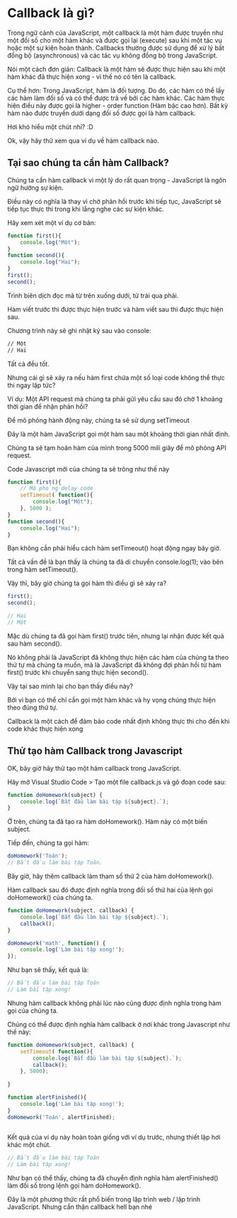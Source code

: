 # Callback là gì?

Trong ngữ cảnh của JavaScript, một callback là một hàm được truyền như một đối số cho một hàm khác và được gọi lại (execute) sau khi một tác vụ hoặc một sự kiện hoàn thành. Callbacks thường được sử dụng để xử lý bất đồng bộ (asynchronous) và các tác vụ không đồng bộ trong JavaScript.

Nói một cách đơn giản: Callback là một hàm sẽ được thực hiện sau khi một hàm khác đã thực hiện xong - vì thế nó có tên là callback.


Cụ thể hơn: Trong JavaScript, hàm là đối tượng. Do đó, các hàm có thể lấy các hàm làm đối số và có thể được trả về bởi các hàm khác. Các hàm thực hiện điều này được gọi là higher - order function (Hàm bậc cao hơn). Bất kỳ hàm nào được truyền dưới dạng đối số được gọi là hàm callback.


Hơi khó hiểu một chút nhỉ? :D


Ok, vậy hãy thử xem qua ví dụ về hàm callback nào.


## Tại sao chúng ta cần hàm Callback?

Chúng ta cần hàm callback vì một lý do rất quan trọng - JavaScript là ngôn ngữ hướng sự kiện.


Điều này có nghĩa là thay vì chờ phản hồi trước khi tiếp tục, JavaScript sẽ tiếp tục thực thi trong khi lắng nghe các sự kiện khác.


Hãy xem xét một ví dụ cơ bản:


```js
function first(){
    console.log("Một");
}
function second(){
    console.log("Hai");
}
first();
second();

```

Trình biên dịch đọc mã từ trên xuống dưới, từ trái qua phải.

Hàm viết trước thì được thực hiện trước và hàm viết sau thì được thực hiện sau.

Chương trình này sẽ ghi nhật ký sau vào console:

```bash
// Một
// Hai
```

Tất cả đều tốt.

Nhưng cái gì sẽ xảy ra nếu hàm first chứa một số loại code không thể thực thi ngay lập tức?


Ví dụ: Một API request mà chúng ta phải gửi yêu cầu sau đó chờ 1 khoảng thời gian để nhận phản hồi?


Để mô phỏng hành động này, chúng ta sẽ sử dụng setTimeout


Đây là một hàm JavaScript gọi một hàm sau một khoảng thời gian nhất định.


Chúng ta sẽ tạm hoãn hàm của mình trong 5000 mili giây để mô phỏng API request.


Code Javascript mới của chúng ta sẽ trông như thế này

```js
function first(){
    // Mô phỏng delay code
    setTimeout( function(){
        console.log("Một");
    }, 5000 );
}
function second(){
    console.log("Hai");
}
```


Bạn không cần phải hiểu cách hàm setTimeout() hoạt động ngay bây giờ.


Tất cả vấn đề là bạn thấy là chúng ta đã di chuyển console.log(1); vào bên trong hàm setTimeout().


Vậy thì, bây giờ chúng ta gọi hàm thì điều gì sẽ xảy ra?

```js
first();
second();

// Hai
// Một
```

Mặc dù chúng ta đã gọi hàm first() trước tiên, nhưng lại nhận được kết quả sau hàm second().


Nó không phải là JavaScript đã không thực hiện các hàm của chúng ta theo thứ tự mà chúng ta muốn, mà là JavaScript đã không đợi phản hồi từ hàm first() trước khi chuyển sang thực hiện second().



Vậy tại sao mình lại cho bạn thấy điều này?


Bởi vì bạn có thể chỉ cần gọi một hàm khác và hy vọng chúng thực hiện theo đúng thứ tự.


Callback là một cách để đảm bảo code nhất định không thực thi cho đến khi code khác thực hiện xong

## Thử tạo hàm Callback trong Javascript

OK, bây giờ hãy thử tạo một hàm callback trong JavaScript.


Hãy mở Visual Studio Code > Tạo một file callback.js và gõ đoạn code sau:

```js
function doHomework(subject) {
    console.log(`Bắt đầu làm bài tập ${subject}.`);
}
```

Ở trên, chúng ta đã tạo ra hàm doHomework(). Hàm này có một biến subject.


Tiếp đến, chúng ta gọi hàm:


```js
doHomework('Toán');
// Bắt đầu làm bài tập Toán.
```

Bây giờ, hãy thêm callback làm tham số thứ 2 của hàm doHomework().


Hàm callback sau đó được định nghĩa trong đối số thứ hai của lệnh gọi doHomework() của chúng ta.

```js
function doHomework(subject, callback) {
    console.log(`Bắt đầu làm bài tập ${subject}.`);
    callback();
}

doHomework('math', function() {
    console.log('Làm bài tập xong!');
});

```

Như bạn sẽ thấy, kết quả là:

```js
// Bắt đầu làm bài tập Toán
// Làm bài tập xong!
```

Nhưng hàm callback không phải lúc nào cũng được định nghĩa trong hàm gọi của chúng ta.


Chúng có thể được định nghĩa hàm callback ở nơi khác trong Javascript như thế này:


```js
function doHomework(subject, callback) {
    setTimeout( function(){
        console.log(`Bắt đầu làm bài tập ${subject}.`);
        callback();
    }, 5000);
    
}

function alertFinished(){
    console.log('Làm bài tập xong!');
}
doHomework('Toán', alertFinished);
 
```

Kết quả của ví dụ này hoàn toàn giống với ví dụ trước, nhưng thiết lập hơi khác một chút.

```js
// Bắt đầu làm bài tập Toán
// Làm bài tập xong!
```

Như bạn có thể thấy, chúng ta đã chuyển định nghĩa hàm alertFinished() làm đối số trong lệnh gọi hàm doHomework().


Đây là một phương thức rất phổ biến trong lập trình web / lập trình JavaScript. Nhưng cẩn thận callback hell bạn nhé